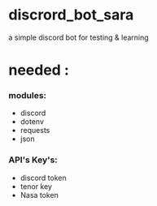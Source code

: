 # discrord_bot_sara
a simple discord bot for testing &amp; learning 

# needed :
### modules:
- discord
- dotenv
- requests
- json
### API's Key's:
- discord token
- tenor key
- Nasa token
